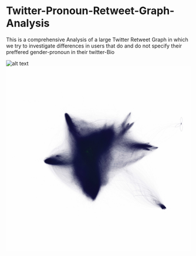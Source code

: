 # Twitter-Pronoun-Retweet-Graph-Analysis
This is a comprehensive Analysis of a large Twitter Retweet Graph in which we try to investigate differences in users that do and do not specify their preffered gender-pronoun in their twitter-Bio

![alt text](<http:// abc.def.com/folder/image.jpg>)
![alt text](<Graph_Image_sm.jpg>)
